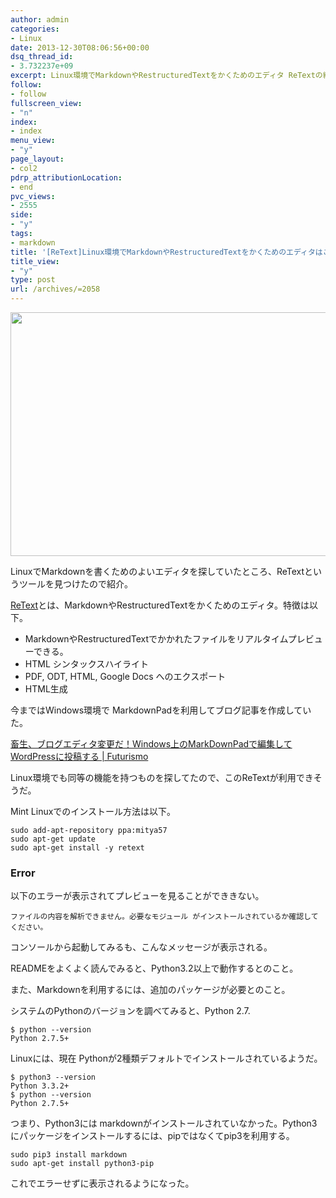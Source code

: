 ```yaml
---
author: admin
categories:
- Linux
date: 2013-12-30T08:06:56+00:00
dsq_thread_id:
- 3.732237e+09
excerpt: Linux環境でMarkdownやRestructuredTextをかくためのエディタ ReTextの紹介
follow:
- follow
fullscreen_view:
- "n"
index:
- index
menu_view:
- "y"
page_layout:
- col2
pdrp_attributionLocation:
- end
pvc_views:
- 2555
side:
- "y"
tags:
- markdown
title: '[ReText]Linux環境でMarkdownやRestructuredTextをかくためのエディタはこれで決まり'
title_view:
- "y"
type: post
url: /archives/=2058
---
```


<!--:ja-->

[<img src="https://lh4.googleusercontent.com/-uVzj63Iggaw/UsEodyLr_fI/AAAAAAAAA6U/KwOpP1BgcWo/s640/Screenshot_from_2013-12-30%252016%253A57%253A38.png" width="640" height="390" />][1]

LinuxでMarkdownを書くためのよいエディタを探していたところ、ReTextというツールを見つけたので紹介。

[ReText][2]とは、MarkdownやRestructuredTextをかくためのエディタ。特徴は以下。

  * MarkdownやRestructuredTextでかかれたファイルをリアルタイムプレビューできる。
  * HTML シンタックスハイライト
  * PDF, ODT, HTML, Google Docs へのエクスポート
  * HTML生成

今まではWindows環境で MarkdownPadを利用してブログ記事を作成していた。

[畜生、ブログエディタ変更だ！Windows上のMarkDownPadで編集してWordPressに投稿する | Futurismo][3]

Linux環境でも同等の機能を持つものを探してたので、このReTextが利用できそうだ。

Mint Linuxでのインストール方法は以下。

    sudo add-apt-repository ppa:mitya57
    sudo apt-get update
    sudo apt-get install -y retext
    

### Error

以下のエラーが表示されてプレビューを見ることができきない。

    ファイルの内容を解析できません。必要なモジュール がインストールされているか確認してください。
    

コンソールから起動してみるも、こんなメッセージが表示される。

READMEをよくよく読んでみると、Python3.2以上で動作するとのこと。

また、Markdownを利用するには、追加のパッケージが必要とのこと。

システムのPythonのバージョンを調べてみると、Python 2.7.

    $ python --version
    Python 2.7.5+
    

Linuxには、現在 Pythonが2種類デフォルトでインストールされているようだ。

    $ python3 --version
    Python 3.3.2+
    $ python --version
    Python 2.7.5+
    

つまり、Python3には markdownがインストールされていなかった。Python3にパッケージをインストールするには、pipではなくてpip3を利用する。

    sudo pip3 install markdown
    sudo apt-get install python3-pip
    

これでエラーせずに表示されるようになった。

<!--:-->

 [1]: https://picasaweb.google.com/lh/photo/hqaS9_Y7eoc3uuFsSAEAuDyD6hjDXGH6XyE6iLrzolo?feat=embedwebsite
 [2]: https://sourceforge.net/projects/retext/
 [3]: https://futurismo.biz/archives/1456